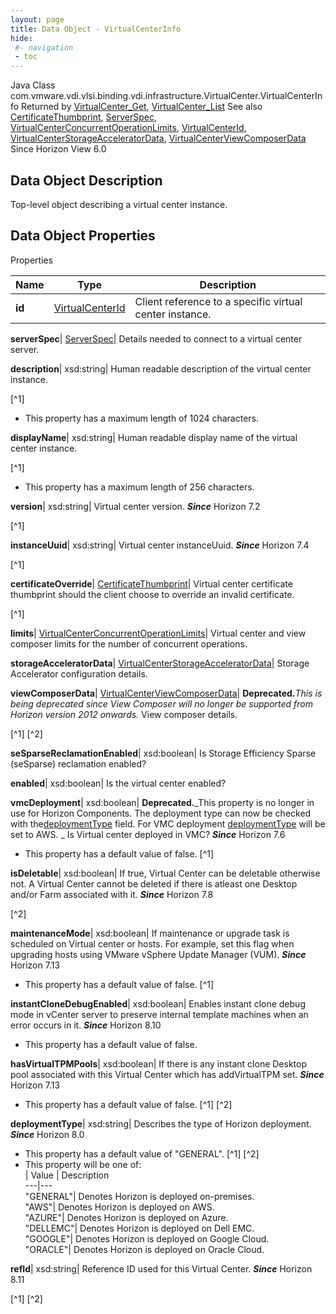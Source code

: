 ```yaml
---
layout: page
title: Data Object - VirtualCenterInfo
hide:
 #- navigation
 - toc
---
```






Java Class
    com.vmware.vdi.vlsi.binding.vdi.infrastructure.VirtualCenter.VirtualCenterInfo
Returned by
     [VirtualCenter_Get](vdi.infrastructure.VirtualCenter.md#get), [VirtualCenter_List](vdi.infrastructure.VirtualCenter.md#list)
See also
     [CertificateThumbprint](vdi.utils.Certificate.CertificateThumbprint.md), [ServerSpec](vdi.utils.Certificate.ServerSpec.md), [VirtualCenterConcurrentOperationLimits](vdi.infrastructure.VirtualCenter.ConcurrentOperationLimits.md), [VirtualCenterId](vdi.entity.VirtualCenterId.md), [VirtualCenterStorageAcceleratorData](vdi.infrastructure.VirtualCenter.StorageAcceleratorData.md), [VirtualCenterViewComposerData](vdi.infrastructure.VirtualCenter.ViewComposerData.md)
Since 
    Horizon View 6.0

## Data Object Description 

Top-level object describing a virtual center instance. 

## Data Object Properties

Properties

Name |  Type |  Description   
---|---|---  
**id**| [VirtualCenterId](vdi.entity.VirtualCenterId.md)|  Client reference to a specific virtual center instance.   
  
**serverSpec**| [ServerSpec](vdi.utils.Certificate.ServerSpec.md)|  Details needed to connect to a virtual center server.   
  
**description**|  xsd:string|  Human readable description of the virtual center instance.   


[^1]
  * This property has a maximum length of 1024 characters. 

  
**displayName**|  xsd:string|  Human readable display name of the virtual center instance.   


[^1]
  * This property has a maximum length of 256 characters. 

  
**version**|  xsd:string|  Virtual center version.  **_Since_** Horizon 7.2  


[^1]

  
**instanceUuid**|  xsd:string|  Virtual center instanceUuid.  **_Since_** Horizon 7.4  


[^1]

  
**certificateOverride**| [CertificateThumbprint](vdi.utils.Certificate.CertificateThumbprint.md)|  Virtual center certificate thumbprint should the client choose to override an invalid certificate.   


[^1]

  
**limits**| [VirtualCenterConcurrentOperationLimits](vdi.infrastructure.VirtualCenter.ConcurrentOperationLimits.md)|  Virtual center and view composer limits for the number of concurrent operations.   
  
**storageAcceleratorData**| [VirtualCenterStorageAcceleratorData](vdi.infrastructure.VirtualCenter.StorageAcceleratorData.md)|  Storage Accelerator configuration details.   
  
**viewComposerData**| [VirtualCenterViewComposerData](vdi.infrastructure.VirtualCenter.ViewComposerData.md)| **Deprecated.**_This is being deprecated since View Composer will no longer be supported from Horizon version 2012 onwards._ View composer details.   


[^1]
[^2]

  
**seSparseReclamationEnabled**|  xsd:boolean|  Is Storage Efficiency Sparse (seSparse) reclamation enabled?   
  
**enabled**|  xsd:boolean|  Is the virtual center enabled?   
  
**vmcDeployment**|  xsd:boolean| **Deprecated.**_This property is no longer in use for Horizon Components. The deployment type can now be checked with the[deploymentType](vdi.infrastructure.VirtualCenter.VirtualCenterInfo.md#deploymentType) field. For VMC deployment [deploymentType](vdi.infrastructure.VirtualCenter.VirtualCenterInfo.md#deploymentType) will be set to AWS. _ Is Virtual center deployed in VMC?  **_Since_** Horizon 7.6  


  * This property has a default value of false.
[^1]

  
**isDeletable**|  xsd:boolean|  If true, Virtual Center can be deletable otherwise not. A Virtual Center cannot be deleted if there is atleast one Desktop and/or Farm associated with it.  **_Since_** Horizon 7.8  


[^2]

  
**maintenanceMode**|  xsd:boolean|  If maintenance or upgrade task is scheduled on Virtual center or hosts. For example, set this flag when upgrading hosts using VMware vSphere Update Manager (VUM).  **_Since_** Horizon 7.13  


  * This property has a default value of false.
[^1]

  
**instantCloneDebugEnabled**|  xsd:boolean|  Enables instant clone debug mode in vCenter server to preserve internal template machines when an error occurs in it.  **_Since_** Horizon 8.10  


  * This property has a default value of false.

  
**hasVirtualTPMPools**|  xsd:boolean|  If there is any instant clone Desktop pool associated with this Virtual Center which has addVirtualTPM set.  **_Since_** Horizon 7.13  


  * This property has a default value of false.
[^1]
[^2]

  
**deploymentType**|  xsd:string|  Describes the type of Horizon deployment.  **_Since_** Horizon 8.0  


  * This property has a default value of "GENERAL".
[^1]
[^2]
  * This property will be one of:  
|  Value |  Description   
---|---  
"GENERAL"| Denotes Horizon is deployed on-premises.  
"AWS"| Denotes Horizon is deployed on AWS.  
"AZURE"| Denotes Horizon is deployed on Azure.  
"DELLEMC"| Denotes Horizon is deployed on Dell EMC.  
"GOOGLE"| Denotes Horizon is deployed on Google Cloud.  
"ORACLE"| Denotes Horizon is deployed on Oracle Cloud.  

  
**refId**|  xsd:string|  Reference ID used for this Virtual Center.  **_Since_** Horizon 8.11  


[^1]
[^2]

  
  

  

